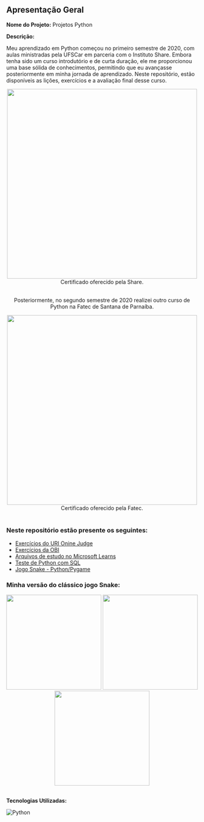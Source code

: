 ## Apresentação Geral

**Nome do Projeto:** Projetos Python

**Descrição:**

Meu aprendizado em Python começou no primeiro semestre de 2020, com aulas ministradas pela UFSCar em parceria com o Instituto Share. 
Embora tenha sido um curso introdutório e de curta duração, ele me proporcionou uma base sólida de conhecimentos, permitindo que eu 
avançasse posteriormente em minha jornada de aprendizado. Neste repositório, estão disponíveis as lições, exercícios e a avaliação 
final desse curso.

<div align='center'>
  <img src="https://raw.githubusercontent.com/Edssaac/PythonProjetos/master/ShareUFSCar/Certificado.png" width='500'>
  <br>
  Certificado oferecido pela Share.
</div>

<br>

<div align='center'>
  <p>Posteriormente, no segundo semestre de 2020 realizei outro curso de Python na Fatec de Santana de Parnaíba.</p>
  <img src="https://raw.githubusercontent.com/Edssaac/PythonProjetos/master/Fatec/Certificado%20Edson%20Isaac%20Jos%C3%A9%20Francisco.jpg" width='500'>
  <br>
  Certificado oferecido pela Fatec.
</div>

<br>

### Neste repositório estão presente os seguintes:
- [Exercícios do URI Onine Judge](https://github.com/Edssaac/PythonProjetos/tree/master/URI%20e%20OBI)
- [Exercícios da OBI](https://github.com/Edssaac/PythonProjetos/tree/master/URI%20e%20OBI)
- [Arquivos de estudo no Microsoft Learns](https://github.com/Edssaac/PythonProjetos/tree/master/Fun%C3%A7%C3%B5es%20Variadas)
- [Teste de Python com SQL](https://github.com/Edssaac/PythonProjetos/tree/master/passwords)
- [Jogo Snake - Python/Pygame](https://github.com/Edssaac/PythonProjetos/tree/master/Snake2.0)

### Minha versão do clássico jogo Snake:
<div align="center">
  <img src="https://github.com/Edssaac/PythonProjetos/blob/master/Snake2.0/snake_menu.png" width='250'>
  <img src="https://github.com/Edssaac/PythonProjetos/blob/master/Snake2.0/snake_game.png" width='250'>
  <img src="https://github.com/Edssaac/PythonProjetos/blob/master/Snake2.0/snake_gameover.png" width='250'>
</div>

<br>

**Tecnologias Utilizadas:**

![Python](https://img.shields.io/badge/Python-FFD43B?style=for-the-badge&logo=python&logoColor=blue)
